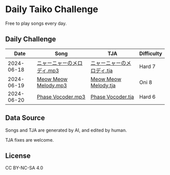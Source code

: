 # Daily Taiko Challenge

Free to play songs every day.

## Daily Challenge

| Date       | Song                                                                                         | TJA                                                                                          | Difficulty |
| ---------- | -------------------------------------------------------------------------------------------- | -------------------------------------------------------------------------------------------- | ---------- |
| 2024-06-18 | [ニャーニャーのメロディ.mp3](./2024/06/18/ニャーニャーのメロディ/ニャーニャーのメロディ.mp3) | [ニャーニャーのメロディ.tja](./2024/06/18/ニャーニャーのメロディ/ニャーニャーのメロディ.tja) | Hard 7     |
| 2024-06-19 | [Meow Meow Melody.mp3](./2024/06/19/Meow%20Meow%20Melody/Meow%20Meow%20Melody.mp3)           | [Meow Meow Melody.tja](./2024/06/19/Meow%20Meow%20Melody/Meow%20Meow%20Melody.tja)           | Oni 8      |
| 2024-06-20 | [Phase Vocoder.mp3](./2024/06/20/Phase%20Vocoder/Phase%20Vocoder.mp3)                        | [Phase Vocoder.tja](./2024/06/20/Phase%20Vocoder/Phase%20Vocoder.tja)                        | Hard 6     |

## Data Source

Songs and TJA are generated by AI, and edited by human.

TJA fixes are welcome.

## License

CC BY-NC-SA 4.0
